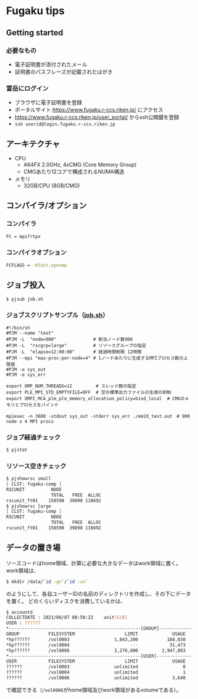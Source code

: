 # Fugaku tips
## Getting started
### 必要なもの
* 電子証明書が添付されたメール
* 証明書のパスフレーズが記載されたはがき

### 富岳にログイン
* ブラウザに電子証明書を登録
* ポータルサイト https://www.fugaku.r-ccs.riken.jp/ にアクセス
* https://www.fugaku.r-ccs.riken.jp/user_portal/ からssh公開鍵を登録
* `ssh userid@login.fugaku.r-ccs.riken.jp`

## アーキテクチャ
* CPU
  * A64FX 2.0GHz, 4xCMG (Core Memory Group) 
  * CMGあたり12コアで構成されるNUMA構造
* メモリ
  * 32GB/CPU (8GB/CMG)
  
## コンパイラ/オプション
### コンパイラ
```bash
FC = mpifrtpx
```
### コンパイラオプション 
```bash
FCFLAGS = -Kfast,openmp
```
## ジョブ投入
```bash
$ pjsub job.sh
```
### ジョブスクリプトサンプル（[job.sh](job.sh)）
```shell
#!/bin/sh
#PJM --name "test"
#PJM -L  "node=900"              # 割当ノード数900
#PJM -L  "rscgrp=large"          # リソースグループの指定
#PJM -L  "elapse=12:00:00"       # 経過時間制限 12時間
#PJM --mpi "max-proc-per-node=4" # 1ノードあたりに生成するMPIプロセス数の上限値
#PJM -o sys_out
#PJM -e sys_err

export OMP_NUM_THREADS=12         # スレッド数の指定
export PLE_MPI_STD_EMPTYFILE=OFF  # 空の標準出力ファイルの生成の抑制
export OMPI_MCA_plm_ple_memory_allocation_policy=bind_local  # CMGのメモリとプロセスをバインド

mpiexec -n 3600 -stdout sys_out -stderr sys_err ./em2d_test.out　# 900 node x 4 MPI procs
```
### ジョブ経過チェック
```bash
$ pjstat
```
### リソース空きチェック
```bash
$ pjshowrsc small
[ CLST: fugaku-comp ]
RSCUNIT          NODE
                 TOTAL   FREE  ALLOC
rscunit_ft01    158590  39898 118692
$ pjshowrsc large
[ CLST: fugaku-comp ]
RSCUNIT          NODE
                 TOTAL   FREE  ALLOC
rscunit_ft01    158590  39898 118692
```
## データの置き場
ソースコードはhome領域、計算に必要な大きなデータはwork領域に置く。work領域は、
```bash
$ mkdir /data/`id -gn`/`id -un`
```
のようにして、各自ユーザーIDの名前のディレクトリを作成し、その下にデータを置く。
どのくらいディスクを消費しているかは、
```bash
$ accountd
COLLECTDATE : 2021/08/07 08:50:22    unit[GiB] 
USER : ??????
*--------------------------------------------------[GROUP]-----------------------------------------------------*
GROUP           FILESYSTEM                   LIMIT             USAGE         AVAILABLE           FILES  USE_RATE
*hp??????       /vol0003                 1,843,200           188,030         1,655,170         311,934     10.2%
*hp??????       /vol0004                       ---            31,473               ---       9,319,908       ---
*hp??????       /vol0006                 3,276,800         2,947,883           328,917     165,597,045     90.0%
*--------------------------------------------------[USER]------------------------------------------------------*
USER            FILESYSTEM                   LIMIT             USAGE         AVAILABLE           FILES  USE_RATE
??????          /vol0003                 unlimited                 0         unlimited               0       ---
??????          /vol0004                 unlimited                 1         unlimited           3,317       ---
??????          /vol0006                 unlimited             3,640         unlimited         721,687       ---
```
で確認できる（`/vol0006`がhome領域及びwork領域があるvolumeである）。
